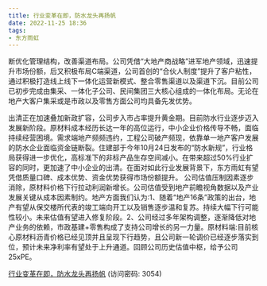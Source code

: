 ```yaml
---
title: 行业变革在即，防水龙头再扬帆
date: 2022-11-25 18:36
tags:
- 东方雨虹
---
```

断优化管理结构，改善渠道布局。公司凭借“大地产商战略”进军地产领域，迅速提升市场份额，后又积极布局C端渠道，公司首创的“合伙人制度”提升了客户粘性，通过积极打造线上线下一体化运营新模式、整合零售渠道以及渠道下沉。目前公司已初步完成由集采、一体化子公司、民间集团三大核心组成的一体化布局。无论在地产大客户集采或是市政以及零售方面公司均具备先发优势。
<!-- more -->
出清正在加速叠加新政扩容，公司步入市占率提升黄金期。目前防水行业逐步迈入发展新阶段。原材料成本经历长达一年的高位运行，中小企业价格传导不畅，面临持续经营困境。需求端地产频频违约，工程公司破产频现，依靠单一地产客户发展的防水企业面临资金链断裂。住建部于今年10月24日发布的“防水新规”，行业格局获得进一步优化，高标准下的非标产品生存空间减小。在带来超过50%行业扩容的同时，更加速了中小企业的出清。在面对如此行业发展背景下，东方雨虹有望凭借质量口碑、成本优势、资金优势获得市场份额提升。
公司估值压制因素逐步消除，原材料价格下行拉动利润新增长。公司估值受到地产前瞻视角数据以及产业发展关键从成本因素制约。地产方面我们认为:1、随着“地产16条”政策的出台，地产有望从保交楼所代表的竣工端向开工以及销售逐步温和复苏。持续大幅下行可能性较小。未来估值有望进入修复阶段。2、公司经过多年架构调整，逐渐降低对地产业务的依赖，市政基建+零售构成了支持公司增长的另一力量。原材料端:目前核心原材料沥青价格已经见顶并且呈现下行趋势，且公司新一轮调价已经逐步落实到位，预计未来净利率有望处于上升通道。回顾公司历史估值中枢，给予公司25xPE。

[行业变革在即，防水龙头再扬帆](https://url12.ctfile.com/f/3948612-733911385-7551ad?p=3054)
(访问密码: 3054)

